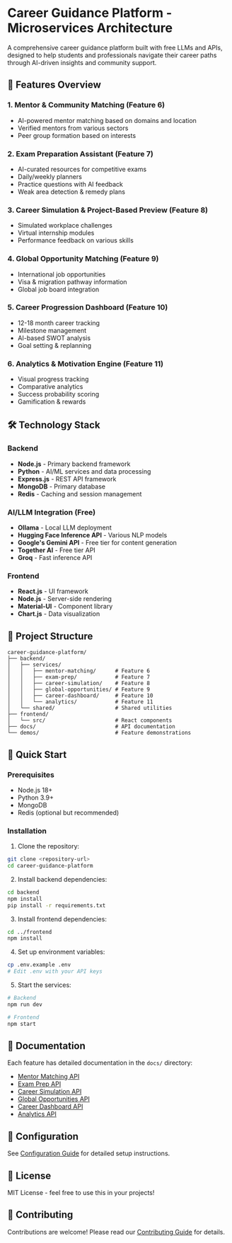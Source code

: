 # Career Guidance Platform - Microservices Architecture

A comprehensive career guidance platform built with free LLMs and APIs, designed to help students and professionals navigate their career paths through AI-driven insights and community support.

## 🎯 Features Overview

### 1. **Mentor & Community Matching** (Feature 6)
- AI-powered mentor matching based on domains and location
- Verified mentors from various sectors
- Peer group formation based on interests

### 2. **Exam Preparation Assistant** (Feature 7)
- AI-curated resources for competitive exams
- Daily/weekly planners
- Practice questions with AI feedback
- Weak area detection & remedy plans

### 3. **Career Simulation & Project-Based Preview** (Feature 8)
- Simulated workplace challenges
- Virtual internship modules
- Performance feedback on various skills

### 4. **Global Opportunity Matching** (Feature 9)
- International job opportunities
- Visa & migration pathway information
- Global job board integration

### 5. **Career Progression Dashboard** (Feature 10)
- 12-18 month career tracking
- Milestone management
- AI-based SWOT analysis
- Goal setting & replanning

### 6. **Analytics & Motivation Engine** (Feature 11)
- Visual progress tracking
- Comparative analytics
- Success probability scoring
- Gamification & rewards

## 🛠️ Technology Stack

### Backend
- **Node.js** - Primary backend framework
- **Python** - AI/ML services and data processing
- **Express.js** - REST API framework
- **MongoDB** - Primary database
- **Redis** - Caching and session management

### AI/LLM Integration (Free)
- **Ollama** - Local LLM deployment
- **Hugging Face Inference API** - Various NLP models
- **Google's Gemini API** - Free tier for content generation
- **Together AI** - Free tier API
- **Groq** - Fast inference API

### Frontend
- **React.js** - UI framework
- **Node.js** - Server-side rendering
- **Material-UI** - Component library
- **Chart.js** - Data visualization

## 📁 Project Structure

```
career-guidance-platform/
├── backend/
│   ├── services/
│   │   ├── mentor-matching/      # Feature 6
│   │   ├── exam-prep/            # Feature 7
│   │   ├── career-simulation/    # Feature 8
│   │   ├── global-opportunities/ # Feature 9
│   │   ├── career-dashboard/     # Feature 10
│   │   └── analytics/            # Feature 11
│   └── shared/                   # Shared utilities
├── frontend/
│   └── src/                      # React components
├── docs/                         # API documentation
└── demos/                        # Feature demonstrations
```

## 🚀 Quick Start

### Prerequisites
- Node.js 18+
- Python 3.9+
- MongoDB
- Redis (optional but recommended)

### Installation

1. Clone the repository:
```bash
git clone <repository-url>
cd career-guidance-platform
```

2. Install backend dependencies:
```bash
cd backend
npm install
pip install -r requirements.txt
```

3. Install frontend dependencies:
```bash
cd ../frontend
npm install
```

4. Set up environment variables:
```bash
cp .env.example .env
# Edit .env with your API keys
```

5. Start the services:
```bash
# Backend
npm run dev

# Frontend
npm start
```

## 📖 Documentation

Each feature has detailed documentation in the `docs/` directory:
- [Mentor Matching API](docs/mentor-matching.md)
- [Exam Prep API](docs/exam-prep.md)
- [Career Simulation API](docs/career-simulation.md)
- [Global Opportunities API](docs/global-opportunities.md)
- [Career Dashboard API](docs/career-dashboard.md)
- [Analytics API](docs/analytics.md)

## 🔧 Configuration

See [Configuration Guide](docs/configuration.md) for detailed setup instructions.

## 📝 License

MIT License - feel free to use this in your projects!

## 🤝 Contributing

Contributions are welcome! Please read our [Contributing Guide](CONTRIBUTING.md) for details.
